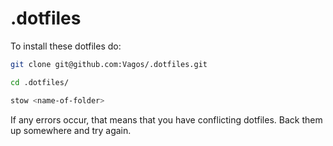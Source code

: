 # .dotfiles

To install these dotfiles do:

```bash
git clone git@github.com:Vagos/.dotfiles.git

cd .dotfiles/

stow <name-of-folder>
```

If any errors occur, that means that you have conflicting dotfiles. Back them up somewhere and try again.
